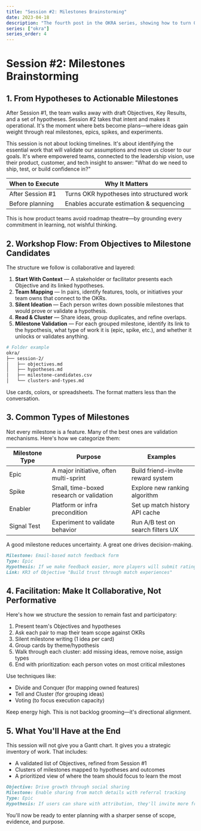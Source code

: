 ```yaml
---
title: "Session #2: Milestones Brainstorming"
date: 2023-04-18
description: "The fourth post in the OKRA series, showing how to turn OKR hypotheses into actionable milestones, with facilitation tips and real-world examples."
series: ["okra"]
series_order: 4
---
```


# Session #2: Milestones Brainstorming

## 1. From Hypotheses to Actionable Milestones

After Session #1, the team walks away with draft Objectives, Key Results, and a set of hypotheses. Session #2 takes that intent and makes it operational. It's the moment where bets become plans—where ideas gain weight through real milestones, epics, spikes, and experiments.

This session is not about locking timelines. It's about identifying the essential work that will validate our assumptions and move us closer to our goals. It's where empowered teams, connected to the leadership vision, use their product, customer, and tech insight to answer: "What do we need to ship, test, or build confidence in?"

| When to Execute  | Why It Matters                            |
| ---------------- | ----------------------------------------- |
| After Session #1 | Turns OKR hypotheses into structured work |
| Before planning  | Enables accurate estimation & sequencing  |

This is how product teams avoid roadmap theatre—by grounding every commitment in learning, not wishful thinking.

## 2. Workshop Flow: From Objectives to Milestone Candidates

The structure we follow is collaborative and layered:

1. **Start With Context** — A stakeholder or facilitator presents each Objective and its linked hypotheses.
2. **Team Mapping** — In pairs, identify features, tools, or initiatives your team owns that connect to the OKRs.
3. **Silent Ideation** — Each person writes down possible milestones that would prove or validate a hypothesis.
4. **Read & Cluster** — Share ideas, group duplicates, and refine overlaps.
5. **Milestone Validation** — For each grouped milestone, identify its link to the hypothesis, what type of work it is (epic, spike, etc.), and whether it unlocks or validates anything.

```bash
# Folder example
okra/
├── session-2/
│   ├── objectives.md
│   ├── hypotheses.md
│   ├── milestone-candidates.csv
│   └── clusters-and-types.md
```

Use cards, colors, or spreadsheets. The format matters less than the conversation.

## 3. Common Types of Milestones

Not every milestone is a feature. Many of the best ones are validation mechanisms. Here's how we categorize them:

| Milestone Type | Purpose                                  | Examples                          |
| -------------- | ---------------------------------------- | --------------------------------- |
| Epic           | A major initiative, often multi-sprint   | Build friend-invite reward system |
| Spike          | Small, time-boxed research or validation | Explore new ranking algorithm     |
| Enabler        | Platform or infra precondition           | Set up match history API cache    |
| Signal Test    | Experiment to validate behavior          | Run A/B test on search filters UX |

A good milestone reduces uncertainty. A great one drives decision-making.

```markdown
Milestone: Email-based match feedback form
Type: Epic
Hypothesis: If we make feedback easier, more players will submit ratings
Link: KR3 of Objective "Build trust through match experiences"
```

## 4. Facilitation: Make It Collaborative, Not Performative

Here's how we structure the session to remain fast and participatory:

1. Present team's Objectives and hypotheses
2. Ask each pair to map their team scope against OKRs
3. Silent milestone writing (1 idea per card)
4. Group cards by theme/hypothesis
5. Walk through each cluster: add missing ideas, remove noise, assign types
6. End with prioritization: each person votes on most critical milestones

Use techniques like:

- Divide and Conquer (for mapping owned features)
- Tell and Cluster (for grouping ideas)
- Voting (to focus execution capacity)

Keep energy high. This is not backlog grooming—it's directional alignment.

## 5. What You'll Have at the End

This session will not give you a Gantt chart. It gives you a strategic inventory of work. That includes:

- A validated list of Objectives, refined from Session #1
- Clusters of milestones mapped to hypotheses and outcomes
- A prioritized view of where the team should focus to learn the most

```markdown
Objective: Drive growth through social sharing
Milestone: Enable sharing from match details with referral tracking
Type: Epic
Hypothesis: If users can share with attribution, they'll invite more friends
```

You'll now be ready to enter planning with a sharper sense of scope, evidence, and purpose.
